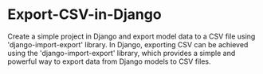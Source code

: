 # Export-CSV-in-Django
Create a simple project in Django and export model data to a CSV file using 'django-import-export' library.
In Django, exporting CSV can be achieved using the 'django-import-export' library, which provides a simple and powerful way to export data from Django models to CSV files.

